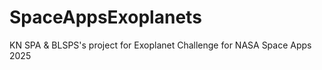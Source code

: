 # SpaceAppsExoplanets
KN SPA &amp; BLSPS's project for Exoplanet Challenge for NASA Space Apps 2025
